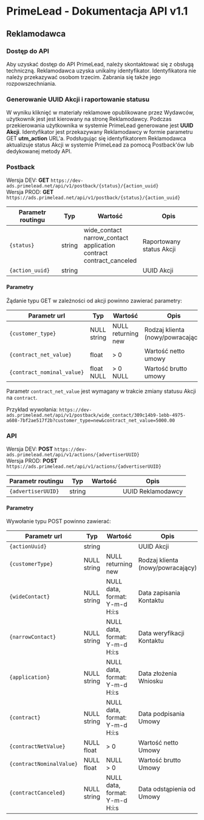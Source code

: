# PrimeLead - Dokumentacja API v1.1

## Reklamodawca

### Dostęp do API

Aby uzyskać dostęp do API PrimeLead, należy skontaktować się z obsługą techniczną. Reklamodawca uzyska unikalny identyfikator. Identyfikatora nie należy przekazywać osobom trzecim. Zabrania się także jego rozpowszechniania. 

### Generowanie UUID Akcji i raportowanie statusu

W wyniku kliknięć w materiały reklamowe opublikowane przez Wydawców, użytkownik jest jest kierowany na stronę Reklamodawcy. Podczas przekierowania użytkownika w systemie PrimeLead generowane jest **UUID Akcji**. Identyfikator jest przekazywany Reklamodawcy w formie parametru GET **utm_action** URL'a. Podsługując się identyfikatorem Reklamodawca aktualizuje status Akcji w systemie PrimeLead za pomocą Postback'ów lub dedykowanej metody API.

### Postback

Wersja DEV: **GET** `https://dev-ads.primelead.net/api/v1/postback/{status}/{action_uuid}`<br />
Wersja PROD: **GET** `https://ads.primelead.net/api/v1/postback/{status}/{action_uuid}`


| Parametr routingu  | Typ | Wartość | Opis |
| ------------- | ------------- | ------------- | ------------- |
| `{status}`  | string | wide_contact<br />narrow_contact<br />application<br />contract<br />contract_canceled | Raportowany status Akcji  |
| `{action_uuid}`  | string |  | UUID Akcji |


#### Parametry

Żądanie typu GET w zależności od akcji powinno zawierać parametry:

| Parametr url  | Typ | Wartość | Opis |
| ------------- | ------------- | ------------- | ------------- |
| `{customer_type}`  | NULL<br />string| NULL<br />returning<br />new | Rodzaj klienta (nowy/powracający)  |
| `{contract_net_value}`  | float | > 0 | Wartość netto umowy |
| `{contract_nominal_value}`  | float<br />NULL | > 0<br />NULL | Wartość brutto umowy |

Parametr `contract_net_value` jest wymagany w trakcie zmiany statusu Akcji na `contract`.

Przykład wywołania: `https://dev-ads.primelead.net/api/v1/postback/wide_contact/309c14b9-1ebb-4975-a608-7bf2ae517f2b?customer_type=new&contract_net_value=5000.00`<br />

### API

Wersja DEV: **POST** `https://dev-ads.primelead.net/api/v1/actions/{advertiserUUID}`<br />
Wersja PROD: **POST** `https://ads.primelead.net/api/v1/actions/{advertiserUUID}`<br />

| Parametr routingu  | Typ | Wartość | Opis |
| ------------- | ------------- | ------------- | ------------- |
| `{advertiserUUID}`  | string |  | UUID Reklamodawcy  |

#### Parametry

Wywołanie typu POST powinno zawierać:

| Parametr url  | Typ | Wartość | Opis |
| ------------- | ------------- | ------------- | ------------- |
| `{actionUuid}`  | string || UUID Akcji  |
| `{customerType}`  | NULL<br />string | NULL<br />returning<br />new | Rodzaj klienta (nowy/powracający) |
| `{wideContact}`  | NULL<br />string | NULL<br />data, format: Y-m-d H:i:s | Data zapisania Kontaktu |
| `{narrowContact}`  | NULL<br />string | NULL<br />data, format: Y-m-d H:i:s | Data weryfikacji Kontaktu |
| `{application}`  | NULL<br />string | NULL<br />data, format: Y-m-d H:i:s | Data złożenia Wniosku |
| `{contract}`  | NULL<br />string | NULL<br />data, format: Y-m-d H:i:s | Data podpisania Umowy |
| `{contractNetValue}`  | NULL<br />float | > 0 | Wartość netto Umowy |
| `{contractNominalValue}`  | NULL<br />float | NULL<br />> 0 | Wartość brutto Umowy |
| `{contractCanceled}`  | NULL<br />string | NULL<br />data, format: Y-m-d H:i:s | Data odstąpienia od Umowy |

